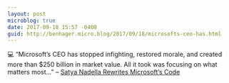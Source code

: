 ```yaml
---
layout: post
microblog: true
date: 2017-09-18 15:57 -0400
guid: http://benhager.micro.blog/2017/09/18/microsofts-ceo-has.html
---
```

💻 “Microsoft’s CEO has stopped infighting, restored morale, and created more than $250 billion in market value. All it took was focusing on what matters most…” – [Satya Nadella Rewrites Microsoft’s Code](https://www.fastcompany.com/40457458/satya-nadella-rewrites-microsofts-code)
